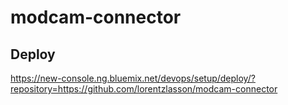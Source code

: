 # modcam-connector

## Deploy
https://new-console.ng.bluemix.net/devops/setup/deploy/?repository=https://github.com/lorentzlasson/modcam-connector
